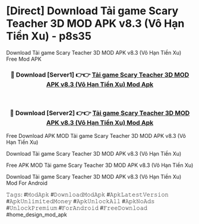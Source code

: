 # [Direct] Download Tải game Scary Teacher 3D MOD APK v8.3 (Vô Hạn Tiền Xu) - p8s35
Download Tải game Scary Teacher 3D MOD APK v8.3 (Vô Hạn Tiền Xu) Free Mod APK

<div align="center">
<h3>🔴 Download [Server1] 👉👉 <a href="https://apk-comot.site?title=Tải_game_Scary_Teacher_3D_MOD_APK_v8.3_(Vô_Hạn_Tiền_Xu)">Tải game Scary Teacher 3D MOD APK v8.3 (Vô Hạn Tiền Xu) Mod Apk</a></h3><br>

<h3>🔴 Download [Server2] 👉👉 <a href="https://apk-comot.site?title=Tải_game_Scary_Teacher_3D_MOD_APK_v8.3_(Vô_Hạn_Tiền_Xu)">Tải game Scary Teacher 3D MOD APK v8.3 (Vô Hạn Tiền Xu) Mod Apk</a></h3>
</div>


Free Download APK MOD Tải game Scary Teacher 3D MOD APK v8.3 (Vô Hạn Tiền Xu)

Download Tải game Scary Teacher 3D MOD APK v8.3 (Vô Hạn Tiền Xu) 

Free APK MOD Tải game Scary Teacher 3D MOD APK v8.3 (Vô Hạn Tiền Xu) 

Download Tải game Scary Teacher 3D MOD APK v8.3 (Vô Hạn Tiền Xu) Mod For Android

𝚃𝚊𝚐𝚜: #𝙼𝚘𝚍𝙰𝚙𝚔 #𝙳𝚘𝚠𝚗𝚕𝚘𝚊𝚍𝙼𝚘𝚍𝙰𝚙𝚔 #𝙰𝚙𝚔𝙻𝚊𝚝𝚎𝚜𝚝𝚅𝚎𝚛𝚜𝚒𝚘𝚗 #𝙰𝚙𝚔𝚄𝚗𝚕𝚒𝚖𝚒𝚝𝚎𝚍𝙼𝚘𝚗𝚎𝚢 #𝙰𝚙𝚔𝚄𝚗𝚕𝚘𝚌𝚔𝙰𝚕𝚕 #𝙰𝚙𝚔𝙽𝚘𝙰𝚍𝚜 #𝚄𝚗𝚕𝚘𝚌𝚔𝙿𝚛𝚎𝚖𝚒𝚞𝚖 #𝙵𝚘𝚛𝙰𝚗𝚍𝚛𝚘𝚒𝚍 #𝙵𝚛𝚎𝚎𝙳𝚘𝚠𝚗𝚕𝚘𝚊𝚍 #home_design_mod_apk